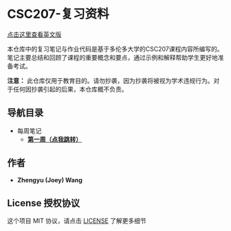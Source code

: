 # CSC207-复习资料

[点击这里查看英文版](../README.md)

本仓库中的复习笔记与作业代码是基于多伦多大学的CSC207课程内容所编写的。笔记主要总结和回顾了课程的重要概念和要点，通过示例和解释帮助学生更好地准备考试。

**注意：** 此仓库仅用于教育目的。请勿抄袭，因为抄袭将被视为学术违规行为。对于任何因抄袭引起的后果，本仓库概不负责。

## 导航目录

+ 每周笔记
  + **[第一周（点我跳转）](../weekly-notes/week1.md)**

## 作者

+ **Zhengyu (Joey) Wang**

## License 授权协议

这个项目 MIT 协议，请点击 [LICENSE](../LICENSE) 了解更多细节
